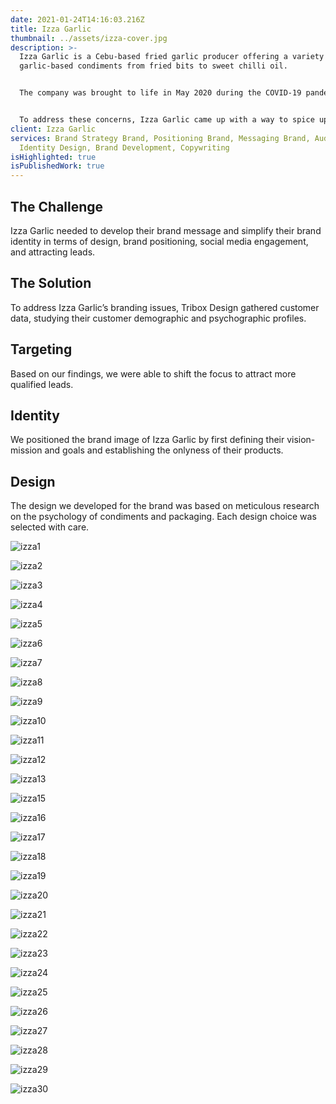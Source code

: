 ```yaml
---
date: 2021-01-24T14:16:03.216Z
title: Izza Garlic
thumbnail: ../assets/izza-cover.jpg
description: >-
  Izza Garlic is a Cebu-based fried garlic producer offering a variety of
  garlic-based condiments from fried bits to sweet chilli oil.


  The company was brought to life in May 2020 during the COVID-19 pandemic when, in addition to the virus itself, food became a primary source of concern. With dining out no longer being a practical option, many came to rely on home-cooked meals. However, home cooks faced new challenges, from running out of recipes and ideas to finding the task tedious and becoming a chore.


  To address these concerns, Izza Garlic came up with a way to spice up homemade meals and simplify home cooking and meal prepping for everyone in the city.
client: Izza Garlic
services: Brand Strategy Brand, Positioning Brand, Messaging Brand, Audit Brand,
  Identity Design, Brand Development, Copywriting
isHighlighted: true
isPublishedWork: true
---
```

## The Challenge

Izza Garlic needed to develop their brand message and simplify their brand identity in terms of design, brand positioning, social media engagement, and attracting leads.

## The Solution

To address Izza Garlic’s branding issues, Tribox Design gathered customer data, studying their customer demographic and psychographic profiles.





## Targeting

Based on our findings, we were able to shift the focus to attract more qualified leads.

## Identity

We positioned the brand image of Izza Garlic by first defining their vision-mission and goals and establishing the onlyness of their products.

## Design

The design we developed for the brand was based on meticulous research on the psychology of condiments and packaging. Each design choice was selected with care.

![izza1](../assets/izza-1.jpg)

![izza2](../assets/izza-2.jpg)

![izza3](../assets/izza-3.jpg)

![izza4](../assets/izza-4.jpg)

![izza5](../assets/izza-5.jpg)

![izza6](../assets/izza-6.jpg)

![izza7](../assets/izza-7.jpg)

![izza8](../assets/izza-8.jpg)

![izza9](../assets/izza-9.jpg)

![izza10](../assets/izza-10.jpg)

![izza11](../assets/izza-11.jpg)

![izza12](../assets/izza-12.jpg)

![izza13](../assets/izza-13.jpg)

![izza15](../assets/izza-15.jpg)

![izza16](../assets/izza-16.jpg)

![izza17](../assets/izza-17.jpg)

![izza18](../assets/izza-18.jpg)

![izza19](../assets/izza-19.jpg)

![izza20](../assets/izza-20.jpg)

![izza21](../assets/izza-21.jpg)

![izza22](../assets/izza-22.jpg)

![izza23](../assets/izza-23.jpg)

![izza24](../assets/izza-24.jpg)

![izza25](../assets/izza-25.jpg)

![izza26](../assets/izza-26.jpg)

![izza27](../assets/izza-27.jpg)

![izza28](../assets/izza-28.jpg)

![izza29](../assets/izza-29.jpg)

![izza30](../assets/izza-30.jpg)